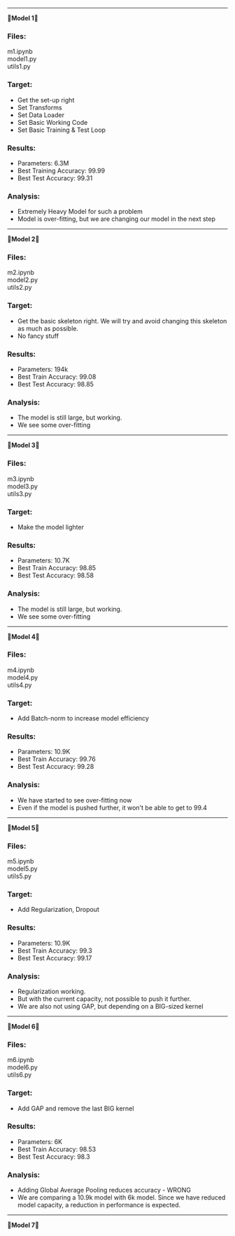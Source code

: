 ---------------------------------------------------------------------------------------------------------------------------------------------------------------------
&#x1F537;**Model 1**&#x1F537;

### Files:
m1.ipynb\
model1.py\
utils1.py

### Target:
* Get the set-up right
* Set Transforms
* Set Data Loader
* Set Basic Working Code
* Set Basic Training  & Test Loop

### Results:
* Parameters: 6.3M
* Best Training Accuracy: 99.99
* Best Test Accuracy: 99.31

### Analysis:
* Extremely Heavy Model for such a problem
* Model is over-fitting, but we are changing our model in the next step

---------------------------------------------------------------------------------------------------------------------------------------------------------------------
&#x1F537;**Model 2**&#x1F537;

### Files:
m2.ipynb\
model2.py\
utils2.py

### Target:

* Get the basic skeleton right. We will try and avoid changing this skeleton as much as possible.
* No fancy stuff

### Results:
* Parameters: 194k
* Best Train Accuracy: 99.08
* Best Test Accuracy: 98.85

### Analysis:
* The model is still large, but working. 
* We see some over-fitting

---------------------------------------------------------------------------------------------------------------------------------------------------------------------
&#x1F537;**Model 3**&#x1F537;

### Files:
m3.ipynb\
model3.py\
utils3.py

### Target:

* Make the model lighter

### Results:
* Parameters: 10.7K
* Best Train Accuracy: 98.85
* Best Test Accuracy: 98.58

### Analysis:
* The model is still large, but working. 
* We see some over-fitting

---------------------------------------------------------------------------------------------------------------------------------------------------------------------
&#x1F537;**Model 4**&#x1F537;

### Files:
m4.ipynb\
model4.py\
utils4.py

### Target:

* Add Batch-norm to increase model efficiency

### Results:
* Parameters: 10.9K
* Best Train Accuracy: 99.76
* Best Test Accuracy: 99.28

### Analysis:
* We have started to see over-fitting now
* Even if the model is pushed further, it won't be able to get to 99.4

---------------------------------------------------------------------------------------------------------------------------------------------------------------------
&#x1F537;**Model 5**&#x1F537;

### Files:
m5.ipynb\
model5.py\
utils5.py

### Target:

* Add Regularization, Dropout

### Results:
* Parameters: 10.9K
* Best Train Accuracy: 99.3
* Best Test Accuracy: 99.17

### Analysis:
* Regularization working.
* But with the current capacity, not possible to push it further.
* We are also not using GAP, but depending on a BIG-sized kernel

---------------------------------------------------------------------------------------------------------------------------------------------------------------------
&#x1F537;**Model 6**&#x1F537;

### Files:
m6.ipynb\
model6.py\
utils6.py

### Target:

* Add GAP and remove the last BIG kernel

### Results:
* Parameters: 6K
* Best Train Accuracy: 98.53
* Best Test Accuracy: 98.3

### Analysis:
* Adding Global Average Pooling reduces accuracy - WRONG
* We are comparing a 10.9k model with 6k model. Since we have reduced model capacity, a reduction in performance is expected.

---------------------------------------------------------------------------------------------------------------------------------------------------------------------
&#x1F537;**Model 7**&#x1F537;

